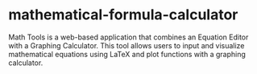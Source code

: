 # mathematical-formula-calculator
Math Tools is a web-based application that combines an Equation Editor with a Graphing Calculator. This tool allows users to input and visualize mathematical equations using LaTeX and plot functions with a graphing calculator.
